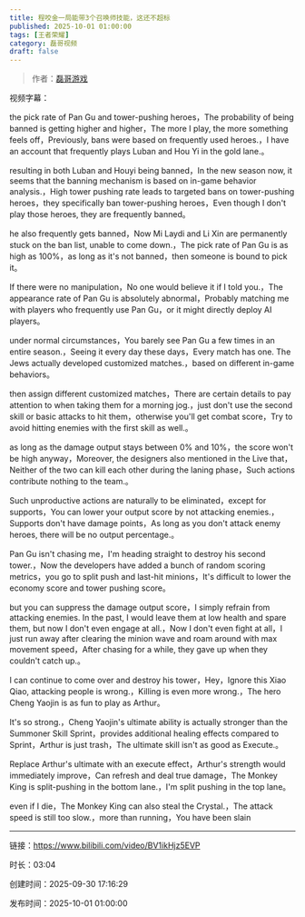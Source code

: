 ```yaml
---
title: 程咬金一局能带3个召唤师技能，这还不超标
published: 2025-10-01 01:00:00
tags: [王者荣耀]
category: 磊哥视频
draft: false
---
```



> 作者：[磊哥游戏](https://space.bilibili.com/268941858?spm_id_from=333.788.upinfo.head.click)

视频字幕：

the pick rate of Pan Gu and tower-pushing heroes，The probability of being banned is getting higher and higher，The more I play, the more something feels off，Previously, bans were based on frequently used heroes.，I have an account that frequently plays Luban and Hou Yi in the gold lane.。

resulting in both Luban and Houyi being banned，In the new season now, it seems that the banning mechanism is based on in-game behavior analysis.，High tower pushing rate leads to targeted bans on tower-pushing heroes，they specifically ban tower-pushing heroes，Even though I don't play those heroes, they are frequently banned。

he also frequently gets banned，Now Mi Laydi and Li Xin are permanently stuck on the ban list, unable to come down.，The pick rate of Pan Gu is as high as 100%，as long as it's not banned，then someone is bound to pick it。

If there were no manipulation，No one would believe it if I told you.，The appearance rate of Pan Gu is absolutely abnormal，Probably matching me with players who frequently use Pan Gu，or it might directly deploy AI players。

under normal circumstances，You barely see Pan Gu a few times in an entire season.，Seeing it every day these days，Every match has one. The Jews actually developed customized matches.，based on different in-game behaviors。

then assign different customized matches，There are certain details to pay attention to when taking them for a morning jog.，just don't use the second skill or basic attacks to hit them，otherwise you'll get combat score，Try to avoid hitting enemies with the first skill as well.。

as long as the damage output stays between 0% and 10%，the score won't be high anyway，Moreover, the designers also mentioned in the Live that，Neither of the two can kill each other during the laning phase，Such actions contribute nothing to the team.。

Such unproductive actions are naturally to be eliminated，except for supports，You can lower your output score by not attacking enemies.，Supports don't have damage points，As long as you don't attack enemy heroes, there will be no output percentage.。

Pan Gu isn't chasing me，I'm heading straight to destroy his second tower.，Now the developers have added a bunch of random scoring metrics，you go to split push and last-hit minions，It's difficult to lower the economy score and tower pushing score。

but you can suppress the damage output score，I simply refrain from attacking enemies. In the past, I would leave them at low health and spare them, but now I don't even engage at all.，Now I don't even fight at all，I just run away after clearing the minion wave and roam around with max movement speed，After chasing for a while, they gave up when they couldn't catch up.。

I can continue to come over and destroy his tower，Hey，Ignore this Xiao Qiao, attacking people is wrong.，Killing is even more wrong.，The hero Cheng Yaojin is as fun to play as Arthur。

It's so strong.，Cheng Yaojin's ultimate ability is actually stronger than the Summoner Skill Sprint，provides additional healing effects compared to Sprint，Arthur is just trash，The ultimate skill isn't as good as Execute.。

Replace Arthur's ultimate with an execute effect，Arthur's strength would immediately improve，Can refresh and deal true damage，The Monkey King is split-pushing in the bottom lane.，I'm split pushing in the top lane。

even if I die，The Monkey King can also steal the Crystal.，The attack speed is still too slow.，more than running，You have been slain

---

链接：https://www.bilibili.com/video/BV1ikHjz5EVP

时长：03:04

创建时间：2025-09-30 17:16:29

发布时间：2025-10-01 01:00:00
